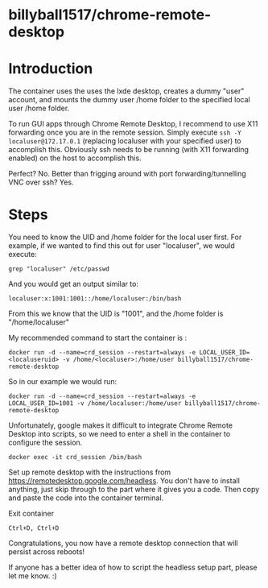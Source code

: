 # billyball1517/chrome-remote-desktop

# Introduction
 
The container uses the uses the lxde desktop, creates a dummy "user" account, and mounts the dummy user /home folder to the specified local user /home folder.

To run GUI apps through Chrome Remote Desktop, I recommend to use X11 forwarding once you are in the remote session. Simply execute `ssh -Y localuser@172.17.0.1` (replacing localuser with your specified user) to accomplish this. Obviously ssh needs to be running (with X11 forwarding enabled) on the host to accomplish this.

Perfect? No. Better than frigging around with port forwarding/tunnelling VNC over ssh? Yes.

# Steps

You need to know the UID and /home folder for the local user first. For example, if we wanted to find this out for user "localuser", we would execute:

`grep "localuser" /etc/passwd`

And you would get an output similar to:

`localuser:x:1001:1001::/home/localuser:/bin/bash`

From this we know that the UID is "1001", and the /home folder is "/home/localuser"

My recommended command to start the container is :

`docker run -d --name=crd_session --restart=always -e LOCAL_USER_ID=<localuseruid> -v /home/<localuser>:/home/user billyball1517/chrome-remote-desktop`
 
So in our example we would run:

`docker run -d --name=crd_session --restart=always -e LOCAL_USER_ID=1001 -v /home/localuser:/home/user billyball1517/chrome-remote-desktop`

Unfortunately, google makes it difficult to integrate Chrome Remote Desktop into scripts, so we need to enter a shell in the container to configure the session.

`docker exec -it crd_session /bin/bash`

Set up remote desktop with the instructions from https://remotedesktop.google.com/headless. You don't have to install anything, just skip through to the part where it gives you a code. Then copy and paste the code into the container terminal.

Exit container

`Ctrl+D, Ctrl+D`

Congratulations, you now have a remote desktop connection that will persist across reboots!

If anyone has a better idea of how to script the headless setup part, please let me know. :)
